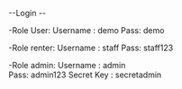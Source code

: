 --Login --

-Role User: 
Username : demo
Pass: demo 

-Role renter: 
Username : staff
Pass: staff123

-Role admin: 
Username : admin  
Pass: admin123
Secret Key : secretadmin
